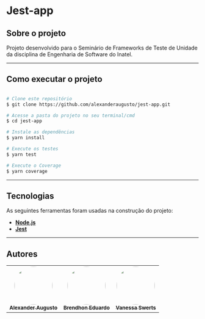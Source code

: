 # Jest-app

## Sobre o projeto

Projeto desenvolvido para o Seminário de Frameworks de Teste de Unidade da disciplina de Engenharia de Software do Inatel. 

---

## Como executar o projeto

```bash

# Clone este repositório
$ git clone https://github.com/alexanderaugusto/jest-app.git

# Acesse a pasta do projeto no seu terminal/cmd
$ cd jest-app

# Instale as dependências
$ yarn install

# Execute os testes
$ yarn test

# Execute o Coverage
$ yarn coverage
```
---

## Tecnologias

As seguintes ferramentas foram usadas na construção do projeto:

-   **[Node.js](https://nodejs.org/en/)**
-   **[Jest](https://jestjs.io/pt-BR/)**

---

## Autores 
<table>
  <tr>
    <td align="center"><a href="https://github.com/alexanderaugusto/"><img style="border-radius: 50%;" src="https://avatars2.githubusercontent.com/u/51683816?v=4" width="100px;" alt=""/><br /><sub><b>Alexander Augusto</b></sub></a></td>  
    <td align="center"><a href="https://github.com/brendhon/"><img style="border-radius: 50%;" src="https://avatars0.githubusercontent.com/u/52840078?v=4" width="100px;" alt=""/><br /><sub><b>Brendhon Eduardo</b></sub></a></td>  
    <td align="center"><a href="https://github.com/vanessaSwerts/"><img style="border-radius: 50%;" src="https://avatars2.githubusercontent.com/u/57146734?v=4" width="100px;" alt=""/><br /><sub><b>Vanessa Swerts</b></sub></a></td>  
  </tr>
</table>

